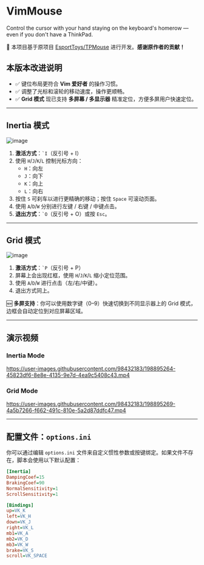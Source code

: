 # VimMouse

Control the cursor with your hand staying on the keyboard's homerow — even if you don't have a ThinkPad.

🎯 本项目基于原项目 [EsportToys/TPMouse](https://github.com/EsportToys/TPMouse.git) 进行开发。**感谢原作者的贡献！**

## 本版本改进说明

- ✅ 键位布局更符合 **Vim 爱好者** 的操作习惯。
- ✅ 调整了光标和滚轮的移动速度，操作更顺畅。
- ✅ **Grid 模式** 现已支持 **多屏幕 / 多显示器** 精准定位，方便多屏用户快速定位。

---

## Inertia 模式

![image](https://user-images.githubusercontent.com/98432183/197381484-b4e669f0-c5bd-42af-a469-f21f5191a6a3.png)

1. **激活方式**：<code>\`I</code>（反引号 + I）
2. 使用 `H`/`J`/`K`/`L` 控制光标方向：
   - `H`：向左
   - `J`：向下
   - `K`：向上
   - `L`：向右
3. 按住 `S` 可刹车以进行更精确的移动；按住 `Space` 可滚动页面。
4. 使用 `A`/`D`/`W` 分别进行左键 / 右键 / 中键点击。
5. **退出方式**：<code>\`O</code>（反引号 + O）或按 `Esc`。

---

## Grid 模式

![image](https://user-images.githubusercontent.com/98432183/197323322-09607efb-c940-4add-95e8-660c94c18306.png)

1. **激活方式**：<code>\`P</code>（反引号 + P）
2. 屏幕上会出现红框，使用 `H`/`J`/`K`/`L` 缩小定位范围。
3. 使用 `A`/`D`/`W` 进行点击（左/右/中键）。
4. 退出方式同上。

🆕 **多屏支持**：你可以使用数字键（0–9）快速切换到不同显示器上的 Grid 模式，边框会自动定位到对应屏幕区域。

---

## 演示视频

### Inertia Mode

https://user-images.githubusercontent.com/98432183/198895264-45823df6-8e8e-4135-9e7d-4ea9c5408c43.mp4

### Grid Mode

https://user-images.githubusercontent.com/98432183/198895269-4a5b7266-f662-491c-810e-5a2d87ddfc47.mp4

---

## 配置文件：`options.ini`

你可以通过编辑 `options.ini` 文件来自定义惯性参数或按键绑定。如果文件不存在，脚本会使用以下默认配置：

```ini
[Inertia]
DampingCoef=15
BrakingCoef=90
NormalSensitivity=1
ScrollSensitivity=1

[Bindings]
up=VK_K
left=VK_H
down=VK_J
right=VK_L
mb1=VK_A
mb2=VK_D
mb3=VK_W
brake=VK_S
scroll=VK_SPACE


